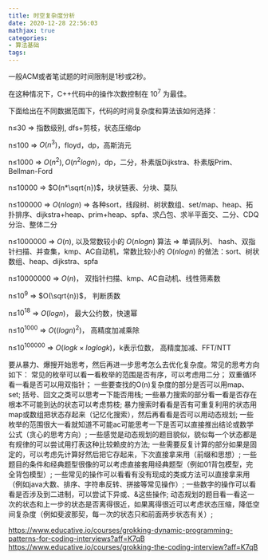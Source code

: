```yaml
---
title: 时空复杂度分析
date: 2020-12-28 22:56:03
mathjax: true
categories:
- 算法基础
tags: 
---
```


一般ACM或者笔试题的时间限制是1秒或2秒。

在这种情况下，C++代码中的操作次数控制在 $10^7$ 为最佳。

下面给出在不同数据范围下，代码的时间复杂度和算法该如何选择：

n≤30 => 指数级别, dfs+剪枝，状态压缩dp

n≤100 => $O(n^3)$，floyd，dp，高斯消元

n≤1000 => $O(n^2),O(n^2logn)$，dp，二分，朴素版Dijkstra、朴素版Prim、Bellman-Ford

n≤10000 => $O(n*\sqrt{n})$，块状链表、分块、莫队

n≤100000  => $O(nlogn)$ => 各种sort，线段树、树状数组、set/map、heap、拓扑排序、dijkstra+heap、prim+heap、spfa、求凸包、求半平面交、二分、CDQ分治、整体二分

n≤1000000  => $O(n)$, 以及常数较小的 $O(nlogn)$ 算法 => 单调队列、 hash、双指针扫描、并查集，kmp、AC自动机，常数比较小的 $O(nlogn)$ 的做法：sort、树状数组、heap、dijkstra、spfa

n≤10000000 => $O(n)$，  双指针扫描、kmp、AC自动机、线性筛素数

n≤$10^9$ => $O(\sqrt{n})$， 判断质数

n≤$10^{18}$ => $O(logn)$，  最大公约数，快速幂

n≤$10^{1000}$ => $O((logn)^2)$，    高精度加减乘除

n≤$10^{100000}$  => $O(logk×loglogk)$，k表示位数，  高精度加减、FFT/NTT

要从暴力、爆搜开始思考，然后再进一步思考怎么去优化复杂度。常见的思考方向如下：
常见的枚举可以看一看枚举的范围是否有序，可以考虑用二分；
双重循环看一看是否可以用双指针；
一些要查找的O(n)复杂度的部分是否可以用map、set;
括号、回文之类可以思考一下能否用栈;
一些暴力搜索的部分看一看是否存在根本不可能到达的状态可以考虑剪枝;
暴力搜索时看看是否有可重复利用的状态用map或数组把状态存起来（记忆化搜索），然后再看看是否可以用动态规划;
一些枚举的范围很大一看就知道不可能ac可能思考一下是否可以直接推出结论或数学公式（贪心的思考方向）;
一些感觉是动态规划的题目貌似，貌似每一个状态都是有规律的可以尝试用打表这种比较赖皮的方法;
一些需要反复计算的部分如果是固定的，可以考虑先计算好然后把它存起来，下次直接拿来用（前缀和思想）;
一些题目的条件和经典题型很像的可以考虑直接套用经典题型（例如01背包模型，完全背包模型）;
一些常见的操作可以看看有没有现成的类或方法可以直接拿来用（例如java大数、排序、字符串反转、拼接等常见操作）;
一些数字的操作可以看看是否涉及到二进制，可以尝试下异或、&这些操作;
动态规划的题目看一看这一次的状态和上一步的状态是否离得很近，如果离得很近可以考虑状态压缩，降低空间复杂度（例如斐波那契，每一次的状态只和前面两步状态有关）;

https://www.educative.io/courses/grokking-dynamic-programming-patterns-for-coding-interviews?aff=K7qB
https://www.educative.io/courses/grokking-the-coding-interview?aff=K7qB